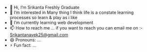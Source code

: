 - 👋 Hi, I’m Srikanta Freshly Graduate 
- 👀 I’m interested in Many thing I think life is a constate learning processes so learn & play as i like
- 🌱 I’m currently learning web development
- 📫 How to reach me ... if you want to reach you can email me on :- Srikantanayek25@gmail.com
- 😄 Pronouns: ...
- ⚡ Fun fact: ...

